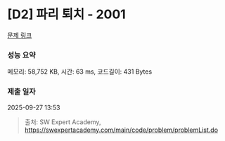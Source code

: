 # [D2] 파리 퇴치 - 2001 

[문제 링크](https://swexpertacademy.com/main/code/problem/problemDetail.do?contestProbId=AV5PzOCKAigDFAUq) 

### 성능 요약

메모리: 58,752 KB, 시간: 63 ms, 코드길이: 431 Bytes

### 제출 일자

2025-09-27 13:53



> 출처: SW Expert Academy, https://swexpertacademy.com/main/code/problem/problemList.do